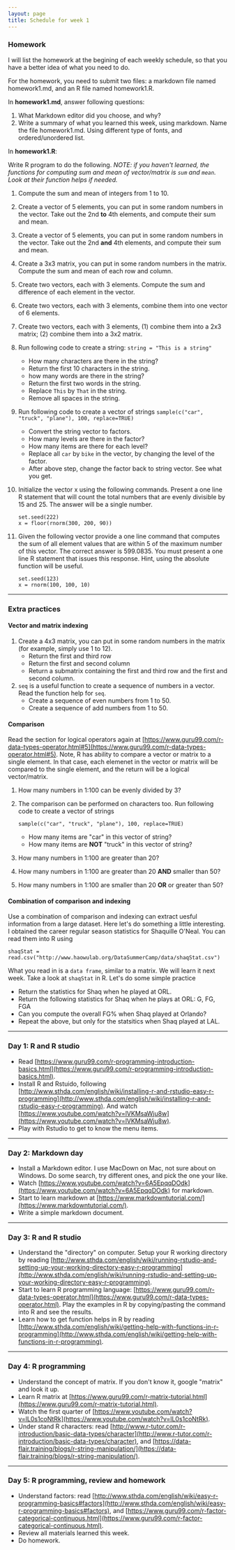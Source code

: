 ```yaml
---
layout: page
title: Schedule for week 1
---
```


### Homework

I will list the homework at the begining of each weekly schedule, so that you have a better idea of what you need to do. 

For the homework, you need to submit two files: a markdown file named homework1.md, and an R file named  homework1.R. 

In **homework1.md**, answer following questions: 

1. What Markdown editor did you choose, and why?
2. Write a summary of what you learned this week, using markdown. Name the file homework1.md. Using different type of fonts, and ordered/unordered list. 

In **homework1.R**:

Write R program to do the following. _NOTE: if you haven't learned, the functions for computing sum and mean of vector/matrix is ``sum`` and ``mean``. Look at their function helps if needed._ 

1. Compute the sum and mean of integers from 1 to 10.
2. Create a vector of 5 elements, you can put in some random numbers in the vector. Take out the 2nd **to** 4th elements, and compute their sum and mean. 
3. Create a vector of 5 elements, you can put in some random numbers in the vector. Take out the 2nd **and** 4th elements, and compute their sum and mean. 
4. Create a 3x3 matrix, you can put in some random numbers in the matrix. Compute the sum and mean of each row and column.
5. Create two vectors, each with 3 elements. Compute the sum and difference of each element in the vector.
6. Create two vectors, each with 3 elements, combine them into one vector of 6 elements. 
7. Create two vectors, each with 3 elements, (1) combine them into a 2x3 matrix; (2) combine them into a 3x2 matrix.
8. Run following code to create a string: `string = "This is a string"`
	- How many characters are there in the string? 
	- Return the first 10 characters in the string.
	- how many words are there in the string?
	- Return the first two words in the string. 
	- Replace `This` by `That` in the string. 
	- Remove all spaces in the string. 
9. Run following code to create a vector of strings `sample(c("car", "truck", "plane"), 100, replace=TRUE)` 
	- Convert the string vector to factors. 
	- How many levels are there in the factor? 
	- How many items are there for each level? 
	- Replace all `car` by `bike` in the vector, by changing the level of the factor. 
	- After above step, change the factor back to string vector. See what you get. 	
10. Initialize the vector x using the following commands. Present a one line R statement that will count the total numbers that are evenly divisible by 15 and 25. The answer will be a single number.

	```
	set.seed(222)
	x = floor(rnorm(300, 200, 90))
	```
11. Given the following vector provide a one line command that computes the sum of all element values that are within 5 of the maximum number of this vector. The correct answer is 599.0835. You must present a one line R statement that issues this response. Hint, using the absolute function will be useful.

	```
	set.seed(123)
	x = rnorm(100, 100, 10)
	```
***


### Extra practices

#### Vector and matrix indexing
1. Create a 4x3 matrix, you can put in some random numbers in the matrix (for example, simply use 1 to 12). 
	- Return the first and third row
	- Return the first and second column
	- Return a submatrix containing the first and third row and the first and second column.
2. `seq` is a useful function to create a sequence of numbers in a vector. Read the function help for `seq`.
	- Create a sequence of even numbers from 1 to 50.  
	- Create a sequence of add numbers from 1 to 50.  


#### Comparison

Read the section for logical operators again at [https://www.guru99.com/r-data-types-operator.html#5](https://www.guru99.com/r-data-types-operator.html#5). Note, R has ability to compare a vector or matrix to a single element. In that case, each elemenet in the vector or matrix will be compared to the single element, and the return will be a logical vector/matrix. 

1. How many numbers in 1:100 can be evenly divided by 3? 
2. The comparison can be performed on characters too. Run following code to create a vector of strings 
	```
	sample(c("car", "truck", "plane"), 100, replace=TRUE)
	```
	
	- How many items are "car" in this vector of string? 
	- How many items are **NOT** "truck" in this vector of string? 

3. How many numbers in 1:100 are greater than 20?
4. How many numbers in 1:100 are greater than 20 **AND** smaller than 50? 
5. How many numbers in 1:100 are smaller than 20 **OR** or greater than 50? 

#### Combination of comparison and indexing
Use a combination of comparison and indexing can extract uesful information from 
a large dataset. Here let's do something a little interesting. I obtained the career regular season statistics for Shaquille O'Neal. You can read them into R using

```
shaqStat = read.csv("http://www.haowulab.org/DataSummerCamp/data/shaqStat.csv")
```

What you read in is a `data frame`, similar to a matrix. We will learn it next week. Take a look at `shaqStat` in R. Let's do some simple practice

- Return the statistics for Shaq when he played at ORL.
- Return the following statistics for Shaq when he plays at ORL: G, FG, FGA
- Can you compute the overall FG% when Shaq played at Orlando?
- Repeat the above, but only for the statsitics when Shaq played at LAL. 





	
***


### Day 1: R and R studio
- Read [https://www.guru99.com/r-programming-introduction-basics.html](https://www.guru99.com/r-programming-introduction-basics.html). 
- Install R and Rstuido, following [http://www.sthda.com/english/wiki/installing-r-and-rstudio-easy-r-programming](http://www.sthda.com/english/wiki/installing-r-and-rstudio-easy-r-programming). And watch [https://www.youtube.com/watch?v=lVKMsaWju8w](https://www.youtube.com/watch?v=lVKMsaWju8w). 
- Play with Rstudio to get to know the menu items. 

***

### Day 2: Markdown day
- Install a Markdown editor. I use MacDown on Mac, not sure about on Windows. Do some search, try different ones, and pick the one your like. 
- Watch [https://www.youtube.com/watch?v=6A5EpqqDOdk](https://www.youtube.com/watch?v=6A5EpqqDOdk) for markdown. 
- Start to learn markdown at [https://www.markdowntutorial.com/](https://www.markdowntutorial.com/). 
- Write a simple markdown document. 

***

### Day 3: R and R studio
- Understand the "directory" on computer. Setup your R working directory by reading [http://www.sthda.com/english/wiki/running-rstudio-and-setting-up-your-working-directory-easy-r-programming](http://www.sthda.com/english/wiki/running-rstudio-and-setting-up-your-working-directory-easy-r-programming). 
- Start to learn R programming language: [https://www.guru99.com/r-data-types-operator.html](https://www.guru99.com/r-data-types-operator.html). Play the examples in R by copying/pasting the command into R and see the results. 
- Learn how to get function helps in R by reading [http://www.sthda.com/english/wiki/getting-help-with-functions-in-r-programming](http://www.sthda.com/english/wiki/getting-help-with-functions-in-r-programming). 

***

### Day 4: R programming 
<!-- - Review basic R programming: read [http://www.sthda.com/english/wiki/easy-r-programming-basics](http://www.sthda.com/english/wiki/easy-r-programming-basics), the first 5 sections (up to **Vectors**). Play with the examples. -->
- Understand the concept of matrix. If you don't know it, google "matrix" and look it up. 
- Learn R matrix at [https://www.guru99.com/r-matrix-tutorial.html](https://www.guru99.com/r-matrix-tutorial.html).
- Watch the first quarter of [https://www.youtube.com/watch?v=lL0s1coNtRk](https://www.youtube.com/watch?v=lL0s1coNtRk). 
- Under stand R characters: read [http://www.r-tutor.com/r-introduction/basic-data-types/character](http://www.r-tutor.com/r-introduction/basic-data-types/character), and [https://data-flair.training/blogs/r-string-manipulation/](https://data-flair.training/blogs/r-string-manipulation/). 

***


### Day 5: R programming, review and homework


- Understand factors: read [http://www.sthda.com/english/wiki/easy-r-programming-basics#factors](http://www.sthda.com/english/wiki/easy-r-programming-basics#factors), and [https://www.guru99.com/r-factor-categorical-continuous.html](https://www.guru99.com/r-factor-categorical-continuous.html). 
- Review all materials learned this week. 
- Do homework. 


